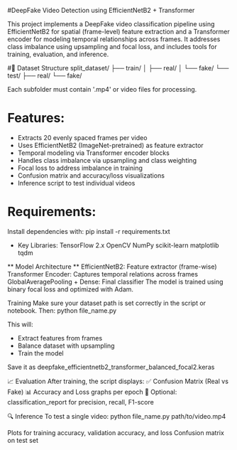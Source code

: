 #DeepFake Video Detection using EfficientNetB2 + Transformer

This project implements a DeepFake video classification pipeline using EfficientNetB2 for spatial (frame-level) feature extraction and a Transformer encoder for modeling temporal relationships across frames. It addresses class imbalance using upsampling and focal loss, and includes tools for training, evaluation, and inference.



#📁 Dataset Structure
split_dataset/
├── train/
│ ├── real/
│ └── fake/
└── test/
  ├── real/
  └── fake/

Each subfolder must contain '.mp4' or video files for processing.

# Features:
- Extracts 20 evenly spaced frames per video
- Uses EfficientNetB2 (ImageNet-pretrained) as feature extractor
- Temporal modeling via Transformer encoder blocks
- Handles class imbalance via upsampling and class weighting
- Focal loss to address imbalance in training
- Confusion matrix and accuracy/loss visualizations
- Inference script to test individual videos


# Requirements:

Install dependencies with:
                          pip install -r requirements.txt

* Key Libraries:
TensorFlow 2.x
OpenCV
NumPy
scikit-learn
matplotlib
tqdm

 ** Model Architecture **
EfficientNetB2: Feature extractor (frame-wise)
Transformer Encoder: Captures temporal relations across frames
GlobalAveragePooling + Dense: Final classifier
The model is trained using binary focal loss and optimized with Adam.

Training
Make sure your dataset path is set correctly in the script or notebook. Then:
                                           python file_name.py
                                           
This will:
- Extract features from frames
- Balance dataset with upsampling
- Train the model

Save it as deepfake_efficientnetb2_transformer_balanced_focal2.keras

📈 Evaluation
After training, the script displays:
✅ Confusion Matrix (Real vs Fake)
📊 Accuracy and Loss graphs per epoch
📝 Optional: classification_report for precision, recall, F1-score

🔍 Inference
To test a single video:
                      python file_name.py path/to/video.mp4
                      

Plots for training accuracy, validation accuracy, and loss
Confusion matrix on test set






                          


